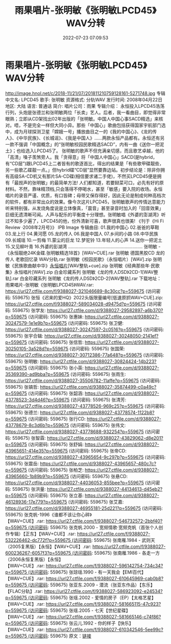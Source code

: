 ﻿---
title: 雨果唱片-张明敏《张明敏LPCD45》WAV分转
date: 2022-07-23 07:09:53
categories: WAV车载音乐、镜像
tags: 华语中文
---
# 雨果唱片-张明敏《张明敏LPCD45》WAV分转

http://image.hnol.net/c/2018-11/21/07/201811210759128161-5271748.jpg
专辑中文名:
LPCD45
歌手: 张明敏
资源格式: 分轨WAV
发行时间: 2008年04月22日
地区: 大陆
语言: 普通话
简介:
唱片公司：雨果
专辑介绍：
永恒投入LPCD45浩荡行列，头炮是张德兰和张明敏两位「长卖」艺人。后者，我一看曲目，即觉得非常眼熟；立即从CD架找出02年出版的「张明敏。中国人中国心事SACD精选」来核对。唔，不是完全一样但大同小异。那些「中国心」歌曲包括获得国家宇航部门选中，成为月球探测卫星「嫦娥一号」播放曲目之一的《我的中国心》、《龙的传人》、《中华民族》、《长城谣》、《我是中国人》……两款永恒产品都有。永恒还有另一款不强调「中国概念」的“张明敏校园民歌精选SACD”，内有一曲《送你一把泥土》；也给选入LPCD45了。
张明敏的歌声不但充满亲切感，而且歌艺卓越，他的「高清」嗓子羡煞旁人。我「贪得意」将「中国人中国心」SACD(是hybrid，有“CD层”)跟LPCD45上二者皆有的歌逐首比，得出的结果是「有些歌甲碟靓些，另一些歌乙碟靓一点。」但hybrid碟“CD层”显然要靠边站。初步结论是：除非你拥有高级SA-CD机又有那片SA-CD碟(相信要求诸二手佬)，不然买LPCD45便是拥有「最觊声的张明敏」的最简单方法!
人们都知道，若要餸菜可口，必先有好的原材料。不然，靠味精顶档,只会落得不停喝水，甚至「敏感」要入院的收场。永恒唱片的录音严谨、优质，有口皆碑；母带又保存得好，因此无论是制成何种高档次的软件，都有非常出众的效果。像今次这片LPCD45，张明敏歌声的传情达意能力听来特别强，从发烧角度说是立体像真，「震音」甚至录音时加入的「回音效果」巨细无遗清晰可闻。人声与配乐的平衡度十分理想。张明敏唱《外婆的澎湖湾》听过不知多少遍了，LPCD45的他，份外清新可喜，歌声很真也很美!
《刊于《Hi Fi Review ·2008年2月号》》
IPB Image
专辑曲目:
01.我的中国心
02.爸爸的草鞋
03.龙上行
04.黄河愿
05.龙的传人
06.我是中国人
07.乡间的小路
08.中华民族
09.长城瑶
10.一剪梅
11.蒙尘的巨龙
12.梦驼铃
13.年轻人的心声
14.送你一把泥土
15.又见柳叶青
16.外婆的彭湖湾
..........................................................
张明敏 -《永恒靓绝24K金碟.张明敏精选18首》[WAV+CUE].rar
张明敏 德国黑胶CD 龙的传人 老歌回忆录 WAV分轨.rar
张明敏《校园民歌》（永恒唱片）[WAV].zip
张明敏《民族歌曲献中华》[永恒唱片](1989日本东芝1M首版)[WAV整轨+cue].zip
张明敏《经典那些年·民歌集》永恒唱片[WAV].zip
白金珍藏系列 张明敏《龙的传人DSD》2CD-1[WAV整轨].rar
白金珍藏系列 张明敏《龙的传人DSD》2CD-2[WAV整轨].rar
下载地址：
雨果唱片-张明敏《张明敏LPCD45》WAV.rar: https://url27.ctfile.com/f/9388027-321046689-8c30cc?p=559675
(访问密码: 559675)
张恒《迟来的爱HQ》2022头版限量编号[低速原抓WAV+CUE].zip:
https://url27.ctfile.com/f/9388027-589034028-d9475d?p=559675
(访问密码: 559675)
张学友: https://url27.ctfile.com/d/9388027-29582897-a6b370?p=559675
(访问密码: 559675)
张惠妹: https://url27.ctfile.com/d/9388027-30247579-1e1e9b?p=559675
(访问密码: 559675)
张卫健: https://url27.ctfile.com/d/9388027-30247597-2c0516?p=559675
(访问密码: 559675)
张宇合辑: https://url27.ctfile.com/d/9388027-30248050-2141ef?p=559675
(访问密码: 559675)
张信哲: https://url27.ctfile.com/d/9388027-30250105-3a528d?p=559675
(访问密码: 559675)
张国荣: https://url27.ctfile.com/d/9388027-30712386-77a648?p=559675
(访问密码: 559675)
张明敏: https://url27.ctfile.com/d/9388027-30824424-14b223?p=559675
(访问密码: 559675)
张小英: https://url27.ctfile.com/d/9388027-35369390-ad9bba?p=559675
(访问密码: 559675)
张雨生: https://url27.ctfile.com/d/9388027-35506782-11affe?p=559675
(访问密码: 559675)
张镐哲: https://url27.ctfile.com/d/9388027-35874499-c0a49c?p=559675
(访问密码: 559675)
张韶涵: https://url27.ctfile.com/d/9388027-43778523-3d4d46?p=559675
(访问密码: 559675)
张清芳: https://url27.ctfile.com/d/9388027-43778526-969c25?p=559675
(访问密码: 559675)
张德兰: https://url27.ctfile.com/d/9388027-43778574-1122b8?p=559675
(访问密码: 559675)
张行CD: https://url27.ctfile.com/d/9388027-43778679-8c3d6b?p=559675
(访问密码: 559675)
张伟文: https://url27.ctfile.com/d/9388027-43778688-932254?p=559675
(访问密码: 559675)
张智霖: https://url27.ctfile.com/d/9388027-43829062-d8e201?p=559675
(访问密码: 559675)
张舒娟: https://url27.ctfile.com/d/9388027-43965651-414e35?p=559675
(访问密码: 559675)
张帝CD: https://url27.ctfile.com/d/9388027-43965654-9c297b?p=559675
(访问密码: 559675)
张震岳: https://url27.ctfile.com/d/9388027-43965657-480c7c?p=559675
(访问密码: 559675)
张柏芝: https://url27.ctfile.com/d/9388027-43965660-1b89b9?p=559675
(访问密码: 559675)
张悬CD: https://url27.ctfile.com/d/9388027-44036053-855bee?p=559675
(访问密码: 559675)
张洪量: https://url27.ctfile.com/d/9388027-44134613-d45eb2?p=559675
(访问密码: 559675)
张立基: https://url27.ctfile.com/d/9388027-46128936-17e779?p=559675
(访问密码: 559675)
张艾嘉: https://url27.ctfile.com/d/9388027-46955181-25d221?p=559675
(访问密码: 559675)
张克帆-1996《谁都不该让你心碎》【WAV+CUE】.rar: https://url27.ctfile.com/f/9388027-546732572-2bbf40?p=559675 (访问密码:
559675)
张克帆.2000 -
宽频情歌·宽频克帆（首张个人创作专辑）【正东】【WAV+CUE】.rar: https://url27.ctfile.com/f/9388027-532226462-dc772f?p=559675 (访问密码:
559675)
张南雁.1984 -
武则天（2005复黑版）【永恒】【WAV+CUE】.rar: https://url27.ctfile.com/f/9388027-600236267-6057f3?p=559675 (访问密码:
559675)
张南雁.1986 -
各走一方（2006永恒复黑版）【永恒】【WAV+CUE】.rar: https://url27.ctfile.com/f/9388027-596142754-734c34?p=559675 (访问密码:
559675)
张琼瑶.1990 -
有一天我会【EMI百代】【WAV+CUE】.rar: https://url27.ctfile.com/f/9388027-610645969-cab0b8?p=559675 (访问密码:
559675)
张亚东.2009 -
潜流（张亚东作品）【东乐】【FLAC分轨】.rar: https://url27.ctfile.com/f/9388027-586923092-e24534?p=559675 (访问密码:
559675)
张瑶.2002 -
爱情的房子（EP）【太格艺星】【WAV+CUE】.rar: https://url27.ctfile.com/f/9388027-581665115-47c923?p=559675 (访问密码:
559675)
张瑶.2005 -
七天【世纪星碟】【WAV+CUE】.rar: https://url27.ctfile.com/f/9388027-581665146-c74f86?p=559675 (访问密码:
559675)
张云儿.1992 -
你的样子【快乐】【WAV+CUE】.rar: https://url27.ctfile.com/f/9388027-610342546-5ee99c?p=559675 (访问密码:
559675)
原文：[链接](https://blog.sina.com.cn/s/blog_1647c7e7601030yi6.html)